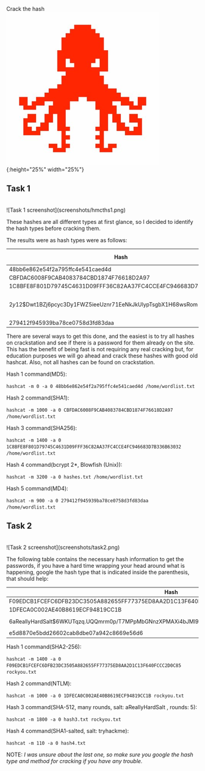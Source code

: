 
Crack the hash <br>
![icon](screenshots/cth.png){:height="25%" width="25%"}

<h2>Task 1</h2>
<br>
![Task 1 screenshot](screenshots/hmcths1.png)



These hashes are all different types at first glance, so I decided to identify
the hash types before cracking them.

The results were as hash types were as follows:

Hash | Identified Type
------------ | -------------
48bb6e862e54f2a795ffc4e541caed4d | MD5
CBFDAC6008F9CAB4083784CBD1874F76618D2A97 | SHA1
1C8BFE8F801D79745C4631D09FFF36C82AA37FC4CCE4FC946683D7B336B63032 | SHA256
$2y$12$Dwt1BZj6pcyc3Dy1FWZ5ieeUznr71EeNkJkUlypTsgbX1H68wsRom | bcrypt $2*$, Blowfish (Unix)
279412f945939ba78ce0758d3fd83daa | MD4

There are several ways to get this done, and the easiest is to try all hashes on
crackstation and see if there is a password for them already on the site. This has
the benefit of being fast is not requiring any real cracking but, for education
purposes we will go ahead and crack these hashes with good old hashcat. Also, not all hashes can be found on crackstation.

Hash 1 command(MD5):

` hashcat -m 0 -a 0 48bb6e862e54f2a795ffc4e541caed4d /home/wordlist.txt `

Hash 2 command(SHA1):

` hashcat -m 1000 -a 0 CBFDAC6008F9CAB4083784CBD1874F76618D2A97 /home/wordlist.txt `

Hash 3 command(SHA256):

` hashcat -m 1400 -a 0 1C8BFE8F801D79745C4631D09FFF36C82AA37FC4CCE4FC946683D7B336B63032 /home/wordlist.txt `

Hash 4 command(bcrypt $2*$, Blowfish (Unix)):

` hashcat -m 3200 -a 0 hashes.txt /home/wordlist.txt `

Hash 5 command(MD4):

` hashcat -m 900 -a 0 279412f945939ba78ce0758d3fd83daa /home/wordlist.txt `

<h2>Task 2</h2>
<br>
![Task 2 screenshot](screenshots/task2.png)

The following table contains the necessary hash information to get the passwords,
if you have a hard time wrapping your head around what is happening, google the
hash type that is indicated inside the parenthesis, that should help:

Hash | Identified Type | Salt | Rounds
------------ | ------------- | ------------ | ------------
F09EDCB1FCEFC6DFB23DC3505A882655FF77375ED8AA2D1C13F640FCCC2D0C85 | SHA2-256
1DFECA0C002AE40B8619ECF94819CC1B | NTLM
$6$aReallyHardSalt$6WKUTqzq.UQQmrm0p/T7MPpMbGNnzXPMAXi4bJMl9be.cfi3/qxIf.hsGpS41BqMhSrHVXgMpdjS6xeKZAs02 | SHA512CRYPT, $6$ HASH | aReallyHardSalt | 5
e5d8870e5bdd26602cab8dbe07a942c8669e56d6 | SHA1 | tryhackme

Hash 1 command(SHA2-256):

` hashcat -m 1400 -a 0 F09EDCB1FCEFC6DFB23DC3505A882655FF77375ED8AA2D1C13F640FCCC2D0C85 rockyou.txt `

Hash 2 command(NTLM):

` hashcat -m 1000 -a 0 1DFECA0C002AE40B8619ECF94819CC1B rockyou.txt `

Hash 3 command(SHA-512, many rounds, salt: aReallyHardSalt , rounds: 5):

` hashcat -m 1800 -a 0 hash3.txt rockyou.txt `

Hash 4 command(SHA1-salted, salt: tryhackme):

` hashcat -m 110 -a 0 hash4.txt `

NOTE: *I was unsure about the last one, so make sure you google the hash type
and method for cracking if you have any trouble.*
